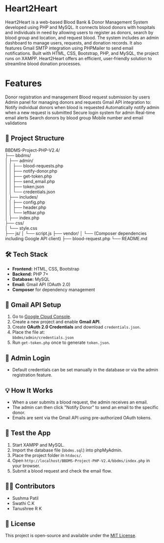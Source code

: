 # Heart2Heart 
Heart2Heart is a web-based Blood Bank & Donor Management System developed using PHP and MySQL. It connects blood donors with hospitals and individuals in need by allowing users to register as donors, search by blood group and location, and request blood. The system includes an admin dashboard to manage users, requests, and donation records. It also features Gmail SMTP integration using PHPMailer to send email notifications. Built with HTML, CSS, Bootstrap, PHP, and MySQL, the project runs on XAMPP. Heart2Heart offers an efficient, user-friendly solution to streamline blood donation processes.

# Features

 Donor registration and management
 Blood request submission by users
 Admin panel for managing donors and requests
 Gmail API integration to:
 Notify individual donors when blood is requested
 Automatically notify admin when a new request is submitted
 Secure login system for admin
 Real-time email alerts
 Search donors by blood group
 Mobile number and email validations

 ## 📂 Project Structure
BBDMS-Project-PHP-V2.4/                                                                                                                                                                                            
├── bbdms/                                                                                                                                                                                                          
│ ├── admin/                                                                                                                                                                                                     
│ │ ├── blood-requests.php                                                                                                                                                                                           
│ │ ├── notify-donor.php                                                                                                                                                                                             
│ │ ├── get-token.php                                                                                                                                                                                               
│ │ ├── send_email.php                                                                                                                                                                                               
│ │ ├── token.json                                                                                                                                                                                                  
│ │ └── credentials.json                                                                                                                                                                                             
│ ├── includes/                                                                                                                                                                                                      
│ │ ├── config.php                                                                                                                                                                                                   
│ │ ├── header.php                                                                                                                                                                                                   
│ │ └── leftbar.php                                                                                                                                                                                                  
│ ├── index.php                                                                                                                                                                                                      
├── css/                                                                                                                                                                                                             
│ └── style.css                                                                                                                                                                                                      
├── js/
│ └── script.js
├── vendor/
│ └── (Composer dependencies including Google API client)
├── blood-request.php
└── README.md

## 🛠️ Tech Stack

- **Frontend:** HTML, CSS, Bootstrap
- **Backend:** PHP 7+
- **Database:** MySQL
- **Email:** Gmail API (OAuth 2.0)
- **Composer** for dependency management

## 🔐 Gmail API Setup

1. Go to [Google Cloud Console](https://console.cloud.google.com/).
2. Create a new project and enable **Gmail API**.
3. Create **OAuth 2.0 Credentials** and download `credentials.json`.
4. Place the file at:  
   `bbdms/admin/credentials.json`
5. Run `get-token.php` once to generate `token.json`.

## 🔑 Admin Login

- Default credentials can be set manually in the database or via the admin registration feature.

## 💡 How It Works

- When a user submits a blood request, the admin receives an email.
- The admin can then click "Notify Donor" to send an email to the specific donor.
- Emails are sent via the Gmail API using pre-authorized OAuth tokens.

## 🧪 Test the App

1. Start XAMPP and MySQL.
2. Import the database file (`bbdms.sql`) into phpMyAdmin.
3. Place the project folder in `htdocs/`.
4. Open `http://localhost/BBDMS-Project-PHP-V2.4/bbdms/index.php` in your browser.
5. Submit a blood request and check the email flow.

## 🧑‍💻 Contributors

-  Sushma Patil
-  Swathi C.K
-  Tanushree R K

## 📃 License

This project is open-source and available under the [MIT License](LICENSE).
